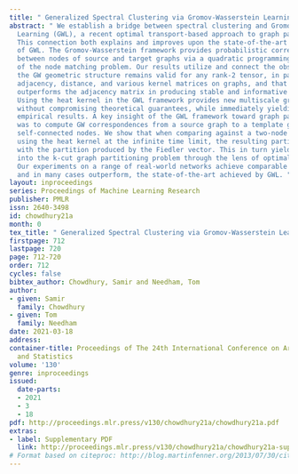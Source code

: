 ```yaml
---
title: " Generalized Spectral Clustering via Gromov-Wasserstein Learning "
abstract: " We establish a bridge between spectral clustering and Gromov-Wasserstein
  Learning (GWL), a recent optimal transport-based approach to graph partitioning.
  This connection both explains and improves upon the state-of-the-art performance
  of GWL. The Gromov-Wasserstein framework provides probabilistic correspondences
  between nodes of source and target graphs via a quadratic programming relaxation
  of the node matching problem. Our results utilize and connect the observations that
  the GW geometric structure remains valid for any rank-2 tensor, in particular the
  adjacency, distance, and various kernel matrices on graphs, and that the heat kernel
  outperforms the adjacency matrix in producing stable and informative node correspondences.
  Using the heat kernel in the GWL framework provides new multiscale graph comparisons
  without compromising theoretical guarantees, while immediately yielding improved
  empirical results. A key insight of the GWL framework toward graph partitioning
  was to compute GW correspondences from a source graph to a template graph with isolated,
  self-connected nodes. We show that when comparing against a two-node template graph
  using the heat kernel at the infinite time limit, the resulting partition agrees
  with the partition produced by the Fiedler vector. This in turn yields a new insight
  into the k-cut graph partitioning problem through the lens of optimal transport.
  Our experiments on a range of real-world networks achieve comparable results to,
  and in many cases outperform, the state-of-the-art achieved by GWL. "
layout: inproceedings
series: Proceedings of Machine Learning Research
publisher: PMLR
issn: 2640-3498
id: chowdhury21a
month: 0
tex_title: " Generalized Spectral Clustering via Gromov-Wasserstein Learning "
firstpage: 712
lastpage: 720
page: 712-720
order: 712
cycles: false
bibtex_author: Chowdhury, Samir and Needham, Tom
author:
- given: Samir
  family: Chowdhury
- given: Tom
  family: Needham
date: 2021-03-18
address: 
container-title: Proceedings of The 24th International Conference on Artificial Intelligence
  and Statistics
volume: '130'
genre: inproceedings
issued:
  date-parts:
  - 2021
  - 3
  - 18
pdf: http://proceedings.mlr.press/v130/chowdhury21a/chowdhury21a.pdf
extras:
- label: Supplementary PDF
  link: http://proceedings.mlr.press/v130/chowdhury21a/chowdhury21a-supp.pdf
# Format based on citeproc: http://blog.martinfenner.org/2013/07/30/citeproc-yaml-for-bibliographies/
---
```

